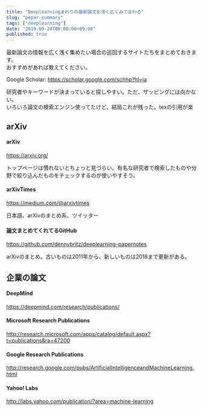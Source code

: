 ```yaml
---
title: "Deeplearningまわりの最新論文を浅く広くみてまわる"
slug: "pepar-summary"
tags: ["deeplearning"]
date: "2019-09-24T00:00:00+09:00"
published: true
---
```


最新論文の情報を広く浅く集めたい場合の巡回するサイトたちをまとめておきます。  
おすすめがあれば教えてください。

Google Scholar: https://scholar.google.com/schhp?hl=ja

研究者やキーワードが決まっていると探しやすい。ただ、ザッピングには向かない。  
いろいろ論文の検索エンジン使ってたけど、結局これが残った。texの引用が楽

## arXiv
#### arXiv
https://arxiv.org/

トップページは慣れないとちょっと見づらい。有名な研究者で検索したものや分野で絞り込んだものをチェックするのが使いやすそう。

#### arXivTimes
https://medium.com/@arxivtimes

日本語、arXivのまとめ系、ツイッター

#### 論文まとめてくれてるGitHub
https://github.com/dennybritz/deeplearning-papernotes

arXivのまとめ。古いものは2011年から、新しいものは2018まで更新がある。

## 企業の論文 
#### DeepMind
https://deepmind.com/research/publications/

#### Microsoft Research Publications
http://research.microsoft.com/apps/catalog/default.aspx?t=publications&ra=47200

#### Google Research Publications
http://research.google.com/pubs/ArtificialIntelligenceandMachineLearning.html

#### Yahoo! Labs
http://labs.yahoo.com/publication/?area=machine-learning
